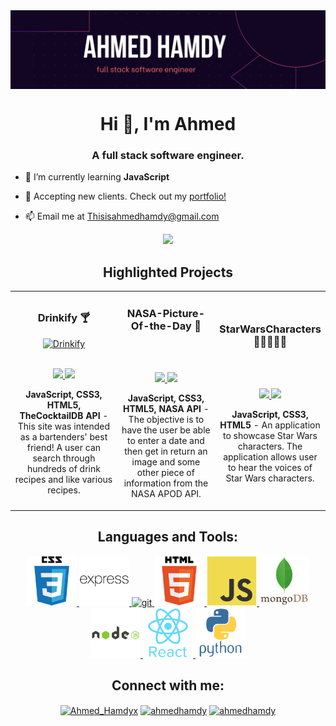 
<img align="center" src="https://github.com/AhmedHHamdy/AhmedHHamdy/blob/main/background.png?raw=true" alt="AhmedHHamdy"/>

<h1 align="center">Hi 👋, I'm Ahmed</h1>
<h3 align="center">A full stack software engineer.</h3>

- 🌱 I’m currently learning **JavaScript**

- 💼 Accepting new clients. Check out my [portfolio!](https://t.co/BgSPHp87Wo)

- 📫 Email me at [Thisisahmedhamdy@gmail.com](mailto:Thisisahmedhamdy@gmail.com)

<div align="center">
  <img width="800" src="https://github-readme-streak-stats.herokuapp.com?user=ahmedhhamdy&theme=buefy-dark"/>
  </div>



<h2 align="center">Highlighted Projects </h2>
<div align="center">
<table>
<tr>
<td width="50%">
<h3 align="center" color="white">Drinkify 🍸</h2>
<div align="center" >  
<a href='https://drinkifysite.netlify.app/'>
<img src="https://im.ezgif.com/tmp/ezgif-1-1d6bef3154.gif" alt="Drinkify"  width="100%" />
</a>
<br>
<br>
<p>
<a href="https://github.com/AhmedHHamdy/Drinkify" target="_blank">
<img src="https://img.shields.io/badge/Code-red?style=for-the-badge&logo=github"/>
</a>  
<a href="https://drinkifysite.netlify.app/" target="_blank">
<img src="https://img.shields.io/badge/-website-green?style=for-the-badge&color=purple"/>
</a>
</p>
<p><strong>JavaScript, CSS3, HTML5, TheCocktailDB API</strong> - This site was intended as a bartenders' best friend! A user can search through hundreds of drink recipes and like various recipes.</p>
</div>
</td>
<td width="50%">
<h3 align="center" color="white">NASA-Picture-Of-the-Day 🌌</h2>
<div align="center" >  
<a href='https://nasapictureofthedayapi.netlify.app/'>
<img src="https://im.ezgif.com/tmp/ezgif-1-fb9b75e22f.gif" alt="" width="100%" />
</a>
<br>
<br>
<p>
<a href="https://github.com/AhmedHHamdy/NASA-Picture-Of-the-Day" target="_blank">
<img src="https://img.shields.io/badge/Code-red?style=for-the-badge&logo=github"/>
</a>  
<a href="https://nasapictureofthedayapi.netlify.app/" target="_blank">
<img src="https://img.shields.io/badge/-website-green?style=for-the-badge&color=purple"/>
</a>
</p>
<p><strong>JavaScript, CSS3, HTML5, NASA API</strong> - The objective is to have the user be able to enter a date and then get in return an image and some other piece of information from the NASA APOD API.</p>

<td width="100%">
<h3 align="center" color="white">StarWarsCharacters 🧑🏼‍🤝‍🧑🏼</h2>
<div align="center" >  
<a href='https://starwarscharactersapp.netlify.app/'>
<img src="https://im3.ezgif.com/tmp/ezgif-3-a6874b06cd.gif" alt="" width="50%" />
</a>
<br>
<br>
<p>
<a href="https://github.com/AhmedHHamdy/StarWarsCharacters" target="_blank">
<img src="https://img.shields.io/badge/Code-red?style=for-the-badge&logo=github"/>
</a>  
<a href="https://starwarscharactersapp.netlify.app/" target="_blank">
<img src="https://img.shields.io/badge/-website-green?style=for-the-badge&color=purple"/>
</a>
</p>
<p><strong>JavaScript, CSS3, HTML5</strong> - An  application to showcase Star Wars characters. The application allows user to hear the voices of Star Wars characters.</p>
</div>
</table>

<h2 align="center">Languages and Tools:</h2>
<p align="center"> <a href="https://www.w3schools.com/css/" target="_blank" rel="noreferrer"> <img src="https://raw.githubusercontent.com/devicons/devicon/master/icons/css3/css3-original-wordmark.svg" alt="css3" width="80" height="80"/> </a> <a href="https://expressjs.com" target="_blank" rel="noreferrer"> <img src="https://raw.githubusercontent.com/devicons/devicon/master/icons/express/express-original-wordmark.svg" alt="express" width="80" height="80"/> </a> <a href="https://git-scm.com/" target="_blank" rel="noreferrer"> <img src="https://www.vectorlogo.zone/logos/git-scm/git-scm-icon.svg" alt="git" width="80" height="80"/> </a> <a href="https://www.w3.org/html/" target="_blank" rel="noreferrer"> <img src="https://raw.githubusercontent.com/devicons/devicon/master/icons/html5/html5-original-wordmark.svg" alt="html5" width="80" height="80"/> </a> <a href="https://developer.mozilla.org/en-US/docs/Web/JavaScript" target="_blank" rel="noreferrer"> <img src="https://raw.githubusercontent.com/devicons/devicon/master/icons/javascript/javascript-original.svg" alt="javascript" width="80" height="80"/> </a> <a href="https://www.mongodb.com/" target="_blank" rel="noreferrer"> <img src="https://raw.githubusercontent.com/devicons/devicon/master/icons/mongodb/mongodb-original-wordmark.svg" alt="mongodb" width="80" height="80"/> </a> <a href="https://nodejs.org" target="_blank" rel="noreferrer"> <img src="https://raw.githubusercontent.com/devicons/devicon/master/icons/nodejs/nodejs-original-wordmark.svg" alt="nodejs" width="80" height="80"/> </a> <a href="https://reactjs.org/" target="_blank" rel="noreferrer"> <img src="https://raw.githubusercontent.com/devicons/devicon/master/icons/react/react-original-wordmark.svg" alt="react" width="80" height="80"/> </a> 
<a href="https://www.python.org/" target="_blank" rel="noreferrer"> <img src="https://raw.githubusercontent.com/devicons/devicon/master/icons/python/python-original-wordmark.svg" alt="Python" width="80" height="80"/> </a></p>


<h2 align="center"> Connect with me:</h2>
<p align="center">
<a href="https://twitter.com/Ahmed_Hamdyx" target="blank"><img align="center" src="https://raw.githubusercontent.com/rahuldkjain/github-profile-readme-generator/master/src/images/icons/Social/twitter.svg" alt="Ahmed_Hamdyx" height="30" width="40" /></a>
<a href="https://www.linkedin.com/in/ahmed-hamdy-a71a28181/" target="blank"><img align="center" src="https://raw.githubusercontent.com/rahuldkjain/github-profile-readme-generator/master/src/images/icons/Social/linked-in-alt.svg" alt="ahmedhamdy" height="30" width="40" /></a>
<a href="https://github.com/AhmedHHamdy" target="blank"><img align="center" src="https://raw.githubusercontent.com/rahuldkjain/github-profile-readme-generator/master/src/images/icons/Social/github.svg" alt="ahmedhamdy" height="30" width="40" /></a>
</p>


